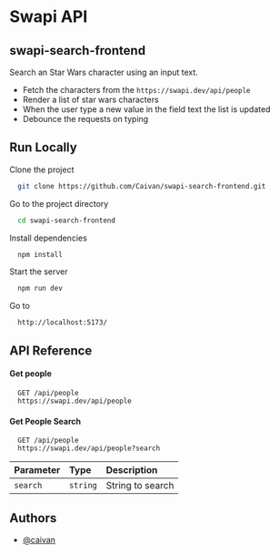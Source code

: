 
# Swapi API
## swapi-search-frontend

Search an Star Wars character using an input text.

- Fetch the characters from the `https://swapi.dev/api/people`
- Render a list of star wars characters
- When the user type a new value in the field text the list is updated
- Debounce the requests on typing

## Run Locally

Clone the project

```bash
  git clone https://github.com/Caivan/swapi-search-frontend.git
```

Go to the project directory

```bash
  cd swapi-search-frontend
```

Install dependencies

```bash
  npm install
```

Start the server

```bash
  npm run dev
```

Go to 

```
  http://localhost:5173/
```

## API Reference

#### Get people

```
  GET /api/people
  https://swapi.dev/api/people
```


#### Get People Search

```
  GET /api/people
  https://swapi.dev/api/people?search
```

| Parameter | Type     | Description                       |
| :-------- | :------- | :-------------------------------- |
| `search`      | `string` | String to search |



## Authors

- [@caivan](https://www.github.com/Caivan)
